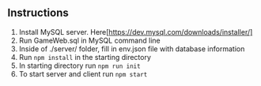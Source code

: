 ## Instructions
1. Install MySQL server. Here[https://dev.mysql.com/downloads/installer/]
2. Run GameWeb.sql in MySQL command line
3. Inside of ./server/ folder, fill in env.json file with database information
4. Run `npm install` in the starting directory
5. In starting directory run `npm run init`
6. To start server and client run `npm start`
